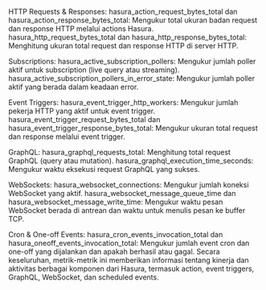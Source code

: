 HTTP Requests & Responses:
hasura_action_request_bytes_total dan hasura_action_response_bytes_total: Mengukur total ukuran badan request dan response HTTP melalui actions Hasura.
hasura_http_request_bytes_total dan hasura_http_response_bytes_total: Menghitung ukuran total request dan response HTTP di server HTTP.

Subscriptions:
hasura_active_subscription_pollers: Mengukur jumlah poller aktif untuk subscription (live query atau streaming).
hasura_active_subscription_pollers_in_error_state: Mengukur jumlah poller aktif yang berada dalam keadaan error.

Event Triggers:
hasura_event_trigger_http_workers: Mengukur jumlah pekerja HTTP yang aktif untuk event trigger.
hasura_event_trigger_request_bytes_total dan hasura_event_trigger_response_bytes_total: Mengukur ukuran total request dan response melalui event trigger.

GraphQL:
hasura_graphql_requests_total: Menghitung total request GraphQL (query atau mutation).
hasura_graphql_execution_time_seconds: Mengukur waktu eksekusi request GraphQL yang sukses.

WebSockets:
hasura_websocket_connections: Mengukur jumlah koneksi WebSocket yang aktif.
hasura_websocket_message_queue_time dan hasura_websocket_message_write_time: Mengukur waktu pesan WebSocket berada di antrean dan waktu untuk menulis pesan ke buffer TCP.

Cron & One-off Events:
hasura_cron_events_invocation_total dan hasura_oneoff_events_invocation_total: Mengukur jumlah event cron dan one-off yang dijalankan dan apakah berhasil atau gagal.
Secara keseluruhan, metrik-metrik ini memberikan informasi tentang kinerja dan aktivitas berbagai komponen dari Hasura, termasuk action, event triggers, GraphQL, WebSocket, dan scheduled events.
